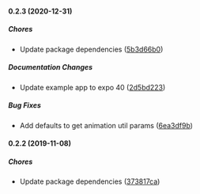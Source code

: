 #### 0.2.3 (2020-12-31)

##### Chores

*  Update package dependencies ([5b3d66b0](https://github.com/joeyschroeder/react-native-simple-animations/commit/5b3d66b076cd16dfc046543496aad61330866e99))

##### Documentation Changes

*  Update example app to expo 40 ([2d5bd223](https://github.com/joeyschroeder/react-native-simple-animations/commit/2d5bd2233f7fa5bf3a69cbbd4b8d0d70117e8604))

##### Bug Fixes

*  Add defaults to get animation util params ([6ea3df9b](https://github.com/joeyschroeder/react-native-simple-animations/commit/6ea3df9b518c938f67853e30a27f5e52fbe208b4))

#### 0.2.2 (2019-11-08)

##### Chores

*  Update package dependencies ([373817ca](https://github.com/joeyschroeder/react-native-simple-animations/commit/373817cad95cce2682301ba8f3aedcf531a62a70))

